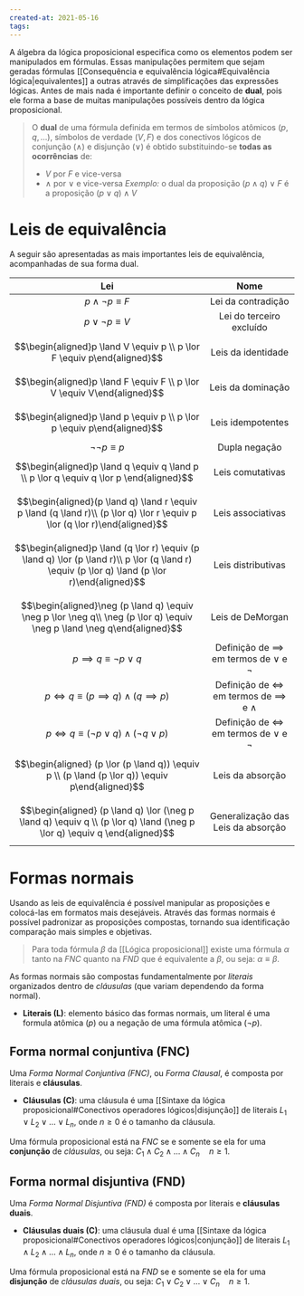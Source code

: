 ```yaml
---
created-at: 2021-05-16
tags:
---
```

A álgebra da lógica proposicional especifica como os elementos podem ser manipulados em fórmulas. Essas manipulações permitem que sejam geradas fórmulas [[Consequência e equivalência lógica#Equivalência lógica|equivalentes]] a outras através de simplificações das expressões lógicas.
Antes de mais nada é importante definir o conceito de **dual**, pois ele forma a base de muitas manipulações possíveis dentro da lógica proposicional.

> O **dual** de uma fórmula definida em termos de símbolos atômicos $(p, q, \dots)$, símbolos de verdade $(V, F)$ e dos conectivos lógicos de conjunção $(\land)$ e disjunção $(\lor)$ é obtido substituindo-se **todas as ocorrências** de:
>- $V$ por $F$ e vice-versa
>- $\land$ por $\lor$ e vice-versa
> *Exemplo:* o dual da proposição $(p \land q) \lor F$ é a proposição $(p \lor q) \land V$

# Leis de equivalência
A seguir são apresentadas as mais importantes leis de equivalência, acompanhadas de sua forma dual.

|                                                                       Lei                                                                        |                         Nome                          |
|:------------------------------------------------------------------------------------------------------------------------------------------------:|:-----------------------------------------------------:|
|                                                            $p \land \neg p \equiv F$                                                             |                  Lei da contradição                   |
|                                                             $p \lor \neg p \equiv V$                                                             |               Lei do terceiro excluído                |
|                                     $$\begin{aligned}p \land V \equiv p \\ p \lor F \equiv p\end{aligned}$$                                      |                  Leis da identidade                   |
|                                     $$\begin{aligned}p \land F \equiv F \\ p \lor V \equiv V\end{aligned}$$                                      |                   Leis da dominação                   |
|                                     $$\begin{aligned}p \land p \equiv p \\ p \lor p \equiv p\end{aligned}$$                                      |                   Leis idempotentes                   |
|                                                              $\neg\neg p \equiv p$                                                               |                     Dupla negação                     |
|                             $$\begin{aligned}p \land q \equiv q \land p \\ p \lor q \equiv q \lor p \end{aligned}$$                              |                   Leis comutativas                    |
|           $$\begin{aligned}(p \land q) \land r \equiv  p \land (q \land r)\\ (p \lor q) \lor r \equiv p \lor (q \lor r)\end{aligned}$$           |                   Leis associativas                   |
| $$\begin{aligned}p \land (q \lor r) \equiv  (p \land q) \lor (p \land r)\\ p  \lor (q \land r) \equiv (p \lor q) \land (p \lor r)\end{aligned}$$ |                  Leis distributivas                   |
|             $$\begin{aligned}\neg (p \land q) \equiv \neg p \lor \neg q\\ \neg (p \lor q) \equiv \neg p \land \neg q\end{aligned}$$              |                   Leis de DeMorgan                    |
|                                                       $p \implies q \equiv \neg p \lor q$                                                        | Definição de $\implies$ em termos de $\lor$ e $\neg$  |
|                                              $p \iff q \equiv (p \implies q) \land (q \implies p)$                                               | Definição de $\iff$ em termos de $\implies$ e $\land$ |
|                                             $p \iff q \equiv (\neg p \lor q) \land (\neg q \lor p)$                                              |   Definição de $\iff$ em termos de $\lor$ e $\neg$    |
|                         $$\begin{aligned} (p \lor (p \land q)) \equiv p \\ (p \land (p \lor q)) \equiv p\end{aligned}$$                          |                   Leis da absorção                    |
|            $$\begin{aligned} (p \land q) \lor (\neg p \land q) \equiv q \\ (p \lor q) \land (\neg p \lor q) \equiv q \end{aligned}$$             |          Generalização das Leis da absorção           |

# Formas normais
Usando as leis de equivalência é possível manipular as proposições e colocá-las em formatos mais desejáveis. Através das formas normais é possível padronizar as proposições compostas, tornando sua identificação comparação mais simples e objetivas.

> Para toda fórmula $\beta$ da [[Lógica proposicional]] existe uma fórmula $\alpha$ tanto na *FNC* quanto na *FND* que é equivalente a $\beta$, ou seja: $\alpha \equiv \beta$.

As formas normais são compostas fundamentalmente por *literais* organizados dentro de *cláusulas* (que variam dependendo da forma normal).

- **Literais (L)**: elemento básico das formas normais, um literal é uma formula atômica ($p$) ou a negação de uma fórmula atômica ($\neg p$).

## Forma normal conjuntiva (FNC)
Uma *Forma Normal Conjuntiva (FNC)*, ou *Forma Clausal*, é composta por literais e **cláusulas**.

- **Cláusulas (C)**: uma cláusula é uma [[Sintaxe da lógica proposicional#Conectivos operadores lógicos|disjunção]] de literais $L_1 \lor L_2 \lor \dots \lor L_n$, onde $n \geq 0$ é o tamanho da cláusula.

Uma fórmula proposicional está na *FNC* se e somente se ela for uma **conjunção** de *cláusulas*, ou seja: $C_1 \land C_2 \land \dots \land C_n \quad n \geq 1$.

## Forma normal disjuntiva (FND)
Uma *Forma Normal Disjuntiva (FND)* é composta por literais e **cláusulas duais**.

- **Cláusulas duais (C)**: uma cláusula dual é uma [[Sintaxe da lógica proposicional#Conectivos operadores lógicos|conjunção]] de literais $L_1 \land L_2 \land \dots \land L_n$, onde $n \geq 0$ é o tamanho da cláusula.

Uma fórmula proposicional está na *FND* se e somente se ela for uma **disjunção** de *cláusulas duais*, ou seja: $C_1 \lor C_2 \lor \dots \lor C_n \quad n \geq 1$.